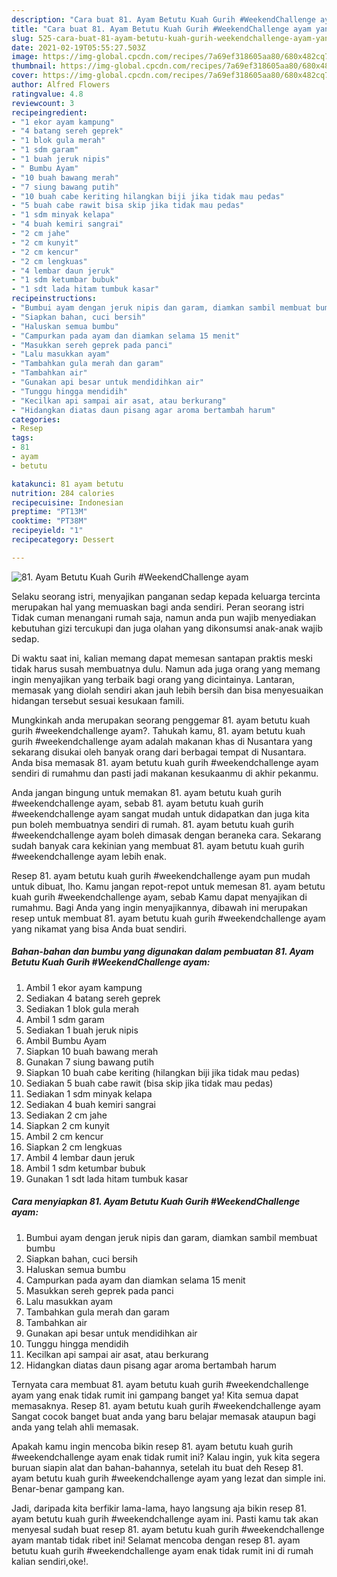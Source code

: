 ```yaml
---
description: "Cara buat 81. Ayam Betutu Kuah Gurih #WeekendChallenge ayam yang nikmat dan Mudah Dibuat"
title: "Cara buat 81. Ayam Betutu Kuah Gurih #WeekendChallenge ayam yang nikmat dan Mudah Dibuat"
slug: 525-cara-buat-81-ayam-betutu-kuah-gurih-weekendchallenge-ayam-yang-nikmat-dan-mudah-dibuat
date: 2021-02-19T05:55:27.503Z
image: https://img-global.cpcdn.com/recipes/7a69ef318605aa80/680x482cq70/81-ayam-betutu-kuah-gurih-weekendchallenge-ayam-foto-resep-utama.jpg
thumbnail: https://img-global.cpcdn.com/recipes/7a69ef318605aa80/680x482cq70/81-ayam-betutu-kuah-gurih-weekendchallenge-ayam-foto-resep-utama.jpg
cover: https://img-global.cpcdn.com/recipes/7a69ef318605aa80/680x482cq70/81-ayam-betutu-kuah-gurih-weekendchallenge-ayam-foto-resep-utama.jpg
author: Alfred Flowers
ratingvalue: 4.8
reviewcount: 3
recipeingredient:
- "1 ekor ayam kampung"
- "4 batang sereh geprek"
- "1 blok gula merah"
- "1 sdm garam"
- "1 buah jeruk nipis"
- " Bumbu Ayam"
- "10 buah bawang merah"
- "7 siung bawang putih"
- "10 buah cabe keriting hilangkan biji jika tidak mau pedas"
- "5 buah cabe rawit bisa skip jika tidak mau pedas"
- "1 sdm minyak kelapa"
- "4 buah kemiri sangrai"
- "2 cm jahe"
- "2 cm kunyit"
- "2 cm kencur"
- "2 cm lengkuas"
- "4 lembar daun jeruk"
- "1 sdm ketumbar bubuk"
- "1 sdt lada hitam tumbuk kasar"
recipeinstructions:
- "Bumbui ayam dengan jeruk nipis dan garam, diamkan sambil membuat bumbu"
- "Siapkan bahan, cuci bersih"
- "Haluskan semua bumbu"
- "Campurkan pada ayam dan diamkan selama 15 menit"
- "Masukkan sereh geprek pada panci"
- "Lalu masukkan ayam"
- "Tambahkan gula merah dan garam"
- "Tambahkan air"
- "Gunakan api besar untuk mendidihkan air"
- "Tunggu hingga mendidih"
- "Kecilkan api sampai air asat, atau berkurang"
- "Hidangkan diatas daun pisang agar aroma bertambah harum"
categories:
- Resep
tags:
- 81
- ayam
- betutu

katakunci: 81 ayam betutu 
nutrition: 284 calories
recipecuisine: Indonesian
preptime: "PT13M"
cooktime: "PT38M"
recipeyield: "1"
recipecategory: Dessert

---
```



![81. Ayam Betutu Kuah Gurih #WeekendChallenge ayam](https://img-global.cpcdn.com/recipes/7a69ef318605aa80/680x482cq70/81-ayam-betutu-kuah-gurih-weekendchallenge-ayam-foto-resep-utama.jpg)

Selaku seorang istri, menyajikan panganan sedap kepada keluarga tercinta merupakan hal yang memuaskan bagi anda sendiri. Peran seorang istri Tidak cuman menangani rumah saja, namun anda pun wajib menyediakan kebutuhan gizi tercukupi dan juga olahan yang dikonsumsi anak-anak wajib sedap.

Di waktu  saat ini, kalian memang dapat memesan santapan praktis meski tidak harus susah membuatnya dulu. Namun ada juga orang yang memang ingin menyajikan yang terbaik bagi orang yang dicintainya. Lantaran, memasak yang diolah sendiri akan jauh lebih bersih dan bisa menyesuaikan hidangan tersebut sesuai kesukaan famili. 



Mungkinkah anda merupakan seorang penggemar 81. ayam betutu kuah gurih #weekendchallenge ayam?. Tahukah kamu, 81. ayam betutu kuah gurih #weekendchallenge ayam adalah makanan khas di Nusantara yang sekarang disukai oleh banyak orang dari berbagai tempat di Nusantara. Anda bisa memasak 81. ayam betutu kuah gurih #weekendchallenge ayam sendiri di rumahmu dan pasti jadi makanan kesukaanmu di akhir pekanmu.

Anda jangan bingung untuk memakan 81. ayam betutu kuah gurih #weekendchallenge ayam, sebab 81. ayam betutu kuah gurih #weekendchallenge ayam sangat mudah untuk didapatkan dan juga kita pun boleh membuatnya sendiri di rumah. 81. ayam betutu kuah gurih #weekendchallenge ayam boleh dimasak dengan beraneka cara. Sekarang sudah banyak cara kekinian yang membuat 81. ayam betutu kuah gurih #weekendchallenge ayam lebih enak.

Resep 81. ayam betutu kuah gurih #weekendchallenge ayam pun mudah untuk dibuat, lho. Kamu jangan repot-repot untuk memesan 81. ayam betutu kuah gurih #weekendchallenge ayam, sebab Kamu dapat menyajikan di rumahmu. Bagi Anda yang ingin menyajikannya, dibawah ini merupakan resep untuk membuat 81. ayam betutu kuah gurih #weekendchallenge ayam yang nikamat yang bisa Anda buat sendiri.

<!--inarticleads1-->

##### Bahan-bahan dan bumbu yang digunakan dalam pembuatan 81. Ayam Betutu Kuah Gurih #WeekendChallenge ayam:

1. Ambil 1 ekor ayam kampung
1. Sediakan 4 batang sereh geprek
1. Sediakan 1 blok gula merah
1. Ambil 1 sdm garam
1. Sediakan 1 buah jeruk nipis
1. Ambil  Bumbu Ayam
1. Siapkan 10 buah bawang merah
1. Gunakan 7 siung bawang putih
1. Siapkan 10 buah cabe keriting (hilangkan biji jika tidak mau pedas)
1. Sediakan 5 buah cabe rawit (bisa skip jika tidak mau pedas)
1. Sediakan 1 sdm minyak kelapa
1. Sediakan 4 buah kemiri sangrai
1. Sediakan 2 cm jahe
1. Siapkan 2 cm kunyit
1. Ambil 2 cm kencur
1. Siapkan 2 cm lengkuas
1. Ambil 4 lembar daun jeruk
1. Ambil 1 sdm ketumbar bubuk
1. Gunakan 1 sdt lada hitam tumbuk kasar




<!--inarticleads2-->

##### Cara menyiapkan 81. Ayam Betutu Kuah Gurih #WeekendChallenge ayam:

1. Bumbui ayam dengan jeruk nipis dan garam, diamkan sambil membuat bumbu
1. Siapkan bahan, cuci bersih
1. Haluskan semua bumbu
1. Campurkan pada ayam dan diamkan selama 15 menit
1. Masukkan sereh geprek pada panci
1. Lalu masukkan ayam
1. Tambahkan gula merah dan garam
1. Tambahkan air
1. Gunakan api besar untuk mendidihkan air
1. Tunggu hingga mendidih
1. Kecilkan api sampai air asat, atau berkurang
1. Hidangkan diatas daun pisang agar aroma bertambah harum




Ternyata cara membuat 81. ayam betutu kuah gurih #weekendchallenge ayam yang enak tidak rumit ini gampang banget ya! Kita semua dapat memasaknya. Resep 81. ayam betutu kuah gurih #weekendchallenge ayam Sangat cocok banget buat anda yang baru belajar memasak ataupun bagi anda yang telah ahli memasak.

Apakah kamu ingin mencoba bikin resep 81. ayam betutu kuah gurih #weekendchallenge ayam enak tidak rumit ini? Kalau ingin, yuk kita segera buruan siapin alat dan bahan-bahannya, setelah itu buat deh Resep 81. ayam betutu kuah gurih #weekendchallenge ayam yang lezat dan simple ini. Benar-benar gampang kan. 

Jadi, daripada kita berfikir lama-lama, hayo langsung aja bikin resep 81. ayam betutu kuah gurih #weekendchallenge ayam ini. Pasti kamu tak akan menyesal sudah buat resep 81. ayam betutu kuah gurih #weekendchallenge ayam mantab tidak ribet ini! Selamat mencoba dengan resep 81. ayam betutu kuah gurih #weekendchallenge ayam enak tidak rumit ini di rumah kalian sendiri,oke!.


